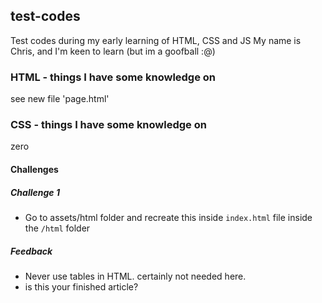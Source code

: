 ## test-codes

Test codes during my early learning of HTML, CSS and JS
My name is Chris, and I'm keen to learn (but im a goofball :@)

### HTML - things I have some knowledge on

see new file 'page.html'

### CSS - things I have some knowledge on

zero

#### Challenges

##### Challenge 1

* Go to assets/html folder and recreate this inside `index.html` file inside the `/html` folder

##### Feedback

* Never use tables in HTML. certainly not needed here.
* is this your finished article?
